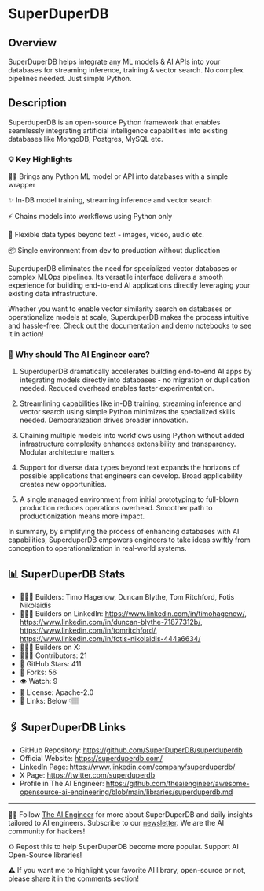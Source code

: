 # SuperDuperDB
## Overview
SuperDuperDB helps integrate any ML models & AI APIs into your databases for streaming inference, training & vector search. No complex pipelines needed. Just simple Python.

## Description

SuperduperDB is an open-source Python framework that enables seamlessly integrating artificial intelligence capabilities into existing databases like MongoDB, Postgres, MySQL etc.

### 💡 Key Highlights
👩‍💻 Brings any Python ML model or API into databases with a simple wrapper

✨ In-DB model training, streaming inference and vector search

⚡️ Chains models into workflows using Python only

🧩 Flexible data types beyond text - images, video, audio etc.

📦 Single environment from dev to production without duplication

SuperduperDB eliminates the need for specialized vector databases or complex MLOps pipelines. Its versatile interface delivers a smooth experience for building end-to-end AI applications directly leveraging your existing data infrastructure.

Whether you want to enable vector similarity search on databases or operationalize models at scale, SuperduperDB makes the process intuitive and hassle-free. Check out the documentation and demo notebooks to see it in action!

### 🤔 Why should The AI Engineer care?
1. SuperduperDB dramatically accelerates building end-to-end AI apps by integrating models directly into databases - no migration or duplication needed. Reduced overhead enables faster experimentation.

2. Streamlining capabilities like in-DB training, streaming inference and vector search using simple Python minimizes the specialized skills needed. Democratization drives broader innovation.

3. Chaining multiple models into workflows using Python without added infrastructure complexity enhances extensibility and transparency. Modular architecture matters.

4. Support for diverse data types beyond text expands the horizons of possible applications that engineers can develop. Broad applicability creates new opportunities.

5. A single managed environment from initial prototyping to full-blown production reduces operations overhead. Smoother path to productionization means more impact.

In summary, by simplifying the process of enhancing databases with AI capabilities, SuperduperDB empowers engineers to take ideas swiftly from conception to operationalization in real-world systems.

## 📊 SuperDuperDB Stats
* 👷🏽‍♀️ Builders: Timo Hagenow, Duncan Blythe, Tom Ritchford, Fotis Nikolaidis
* 👩🏽‍💼 Builders on LinkedIn: https://www.linkedin.com/in/timohagenow/, https://www.linkedin.com/in/duncan-blythe-71877312b/, https://www.linkedin.com/in/tomritchford/, https://www.linkedin.com/in/fotis-nikolaidis-444a6634/
* 👩🏽‍🏭 Builders on X: 
* 👩🏽‍💻 Contributors: 21
* 💫 GitHub Stars: 411
* 🍴 Forks: 56
* 👁️ Watch: 9
* 🪪 License: Apache-2.0 
* 🔗 Links: Below 👇🏽

## 🖇️ SuperDuperDB Links
* GitHub Repository: https://github.com/SuperDuperDB/superduperdb
* Official Website: https://superduperdb.com/
* LinkedIn Page: https://www.linkedin.com/company/superduperdb/
* X Page: https://twitter.com/superduperdb
* Profile in The AI Engineer: https://github.com/theaiengineer/awesome-opensource-ai-engineering/blob/main/libraries/superduperdb.md

---
🧙🏽 Follow [The AI Engineer](https://www.linkedin.com/company/theaiengineer/) for more about SuperDuperDB and daily insights tailored to AI engineers. Subscribe to our [newsletter](http://theaiengineerco.substack.com). We are the AI community for hackers!

♻️ Repost this to help SuperDuperDB become more popular. Support AI Open-Source libraries!

⚠️ If you want me to highlight your favorite AI library, open-source or not, please share it in the comments section!